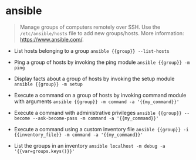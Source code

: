# ansible
> Manage groups of computers remotely over SSH.
> Use the `/etc/ansible/hosts` file to add new groups/hosts.
> More information: <https://www.ansible.com/>.

- List hosts belonging to a group
`ansible {{group}} --list-hosts`

- Ping a group of hosts by invoking the ping module
`ansible {{group}} -m ping`

- Display facts about a group of hosts by invoking the setup module
`ansible {{group}} -m setup`

- Execute a command on a group of hosts by invoking command module with arguments
`ansible {{group}} -m command -a '{{my_command}}'`

- Execute a command with administrative privileges
`ansible {{group}} --become --ask-become-pass -m command -a '{{my_command}}'`

- Execute a command using a custom inventory file
`ansible {{group}} -i {{inventory_file}} -m command -a '{{my_command}}'`

- List the groups in an inventory
`ansible localhost -m debug -a '{{var=groups.keys()}}'`
